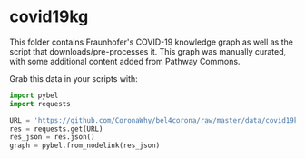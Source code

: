 # covid19kg

This folder contains Fraunhofer's COVID-19 knowledge graph as well as
the script that downloads/pre-processes it. This graph was manually curated,
with some additional content added from Pathway Commons.

Grab this data in your scripts with:

```python
import pybel
import requests

URL = 'https://github.com/CoronaWhy/bel4corona/raw/master/data/covid19kg/covid19-fraunhofer-grounded.bel.nodelink.json'
res = requests.get(URL)
res_json = res.json()
graph = pybel.from_nodelink(res_json)
```
